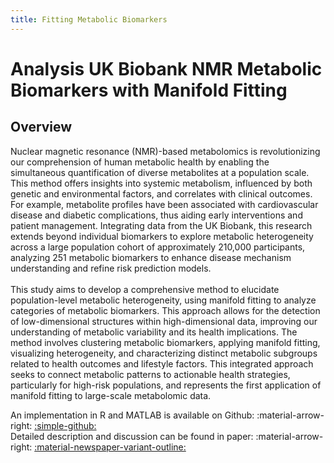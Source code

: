 ```yaml
---
title: Fitting Metabolic Biomarkers
---
```


# Analysis UK Biobank NMR Metabolic Biomarkers with Manifold Fitting
## Overview
<div class="justify-text">
Nuclear magnetic resonance (NMR)-based metabolomics is revolutionizing our comprehension of human metabolic health by enabling the simultaneous quantification of diverse metabolites at a population scale. This method offers insights into systemic metabolism, influenced by both genetic and environmental factors, and correlates with clinical outcomes. For example, metabolite profiles have been associated with cardiovascular disease and diabetic complications, thus aiding early interventions and patient management. Integrating data from the UK Biobank, this research extends beyond individual biomarkers to explore metabolic heterogeneity across a large population cohort of approximately 210,000 participants, analyzing 251 metabolic biomarkers to enhance disease mechanism understanding and refine risk prediction models.
<br><br>
This study aims to develop a comprehensive method to elucidate population-level metabolic heterogeneity, using manifold fitting to analyze categories of metabolic biomarkers. This approach allows for the detection of low-dimensional structures within high-dimensional data, improving our understanding of metabolic variability and its health implications. The method involves clustering metabolic biomarkers, applying manifold fitting, visualizing heterogeneity, and characterizing distinct metabolic subgroups related to health outcomes and lifestyle factors. This integrated approach seeks to connect metabolic patterns to actionable health strategies, particularly for high-risk populations, and represents the first application of manifold fitting to large-scale metabolomic data.
</div>

An implementation in R and MATLAB is available on Github: :material-arrow-right: <a href="https://github.com/zhigang-yao/MF-Metabolomic-Heterogeneity" class="btn-href">:simple-github:</a>  
Detailed description and discussion can be found in paper: :material-arrow-right: <a href="" class="btn-href">:material-newspaper-variant-outline:</a>  
<!-- To cite: :material-arrow-down:
```
@article{yao2023fixed,
  title={Random Fixed Boundary Flows},
  author={Yao, Zhigang and Xia, Yuqing and Fan, Zengyan},
  journal={arXiv preprint arXiv:1904.11332},
  year={2023}
}
``` -->
